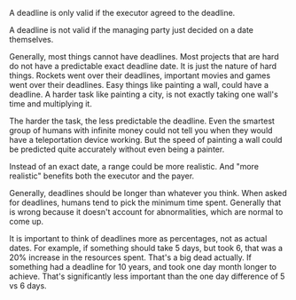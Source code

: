 A deadline is only valid if the executor agreed to the deadline.

A deadline is not valid if the managing party just decided on a date themselves.

Generally, most things cannot have deadlines. Most projects that are hard do not have a predictable exact deadline date. It is just the nature of hard things. Rockets went over their deadlines, important movies and games went over their deadlines. Easy things like painting a wall, could have a deadline. A harder task like painting a city, is not exactly taking one wall's time and multiplying it.

The harder the task, the less predictable the deadline. Even the smartest group of humans with infinite money could not tell you when they would have a teleportation device working. But the speed of painting a wall could be predicted quite accurately without even being a painter.

Instead of an exact date, a range could be more realistic. And "more realistic" benefits both the executor and the payer.

Generally, deadlines should be longer than whatever you think. When asked for deadlines, humans tend to pick the minimum time spent. Generally that is wrong because it doesn't account for abnormalities, which are normal to come up.

It is important to think of deadlines more as percentages, not as actual dates. For example, if something should take 5 days, but took 6, that was a 20% increase in the resources spent. That's a big dead actually. If something had a deadline for 10 years, and took one day month longer to achieve. That's significantly less important than the one day difference of 5 vs 6 days.